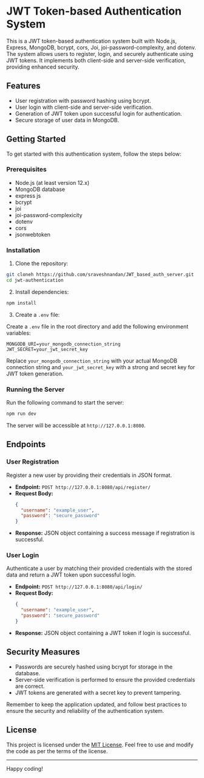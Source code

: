 # JWT Token-based Authentication System

This is a JWT token-based authentication system built with Node.js, Express, MongoDB, bcrypt, cors, Joi, joi-password-complexity, and dotenv. The system allows users to register, login, and securely authenticate using JWT tokens. It implements both client-side and server-side verification, providing enhanced security.

## Features

- User registration with password hashing using bcrypt.
- User login with client-side and server-side verification.
- Generation of JWT token upon successful login for authentication.
- Secure storage of user data in MongoDB.

## Getting Started

To get started with this authentication system, follow the steps below:

### Prerequisites

- Node.js (at least version 12.x)
- MongoDB database
- express js
- bcrypt
- joi
- joi-password-complexicity
- dotenv
- cors
- jsonwebtoken

### Installation

1. Clone the repository:

```bash
git cloneh https://github.com/sraveshnandan/JWT_based_auth_server.git
cd jwt-authentication
```

2. Install dependencies:

```bash
npm install
```

3. Create a `.env` file:

Create a `.env` file in the root directory and add the following environment variables:

```
MONGODB_URI=your_mongodb_connection_string
JWT_SECRET=your_jwt_secret_key
```

Replace `your_mongodb_connection_string` with your actual MongoDB connection string and `your_jwt_secret_key` with a strong and secret key for JWT token generation.

### Running the Server

Run the following command to start the server:

```bash
npm run dev
```

The server will be accessible at `http://127.0.0.1:8080`.

## Endpoints

### User Registration

Register a new user by providing their credentials in JSON format.

- **Endpoint:** `POST http://127.0.0.1:8080/api/register/`
- **Request Body:**
  ```json
  {
    "username": "example_user",
    "password": "secure_password"
  }
  ```
- **Response:** JSON object containing a success message if registration is successful.

### User Login

Authenticate a user by matching their provided credentials with the stored data and return a JWT token upon successful login.

- **Endpoint:** `POST http://127.0.0.1:8080/api/login/`
- **Request Body:**
  ```json
  {
    "username": "example_user",
    "password": "secure_password"
  }
  ```
- **Response:** JSON object containing a JWT token if login is successful.

## Security Measures

- Passwords are securely hashed using bcrypt for storage in the database.
- Server-side verification is performed to ensure the provided credentials are correct.
- JWT tokens are generated with a secret key to prevent tampering.



Remember to keep the application updated, and follow best practices to ensure the security and reliability of the authentication system.

## License

This project is licensed under the [MIT License](LICENSE). Feel free to use and modify the code as per the terms of the license.

---
 Happy coding!
